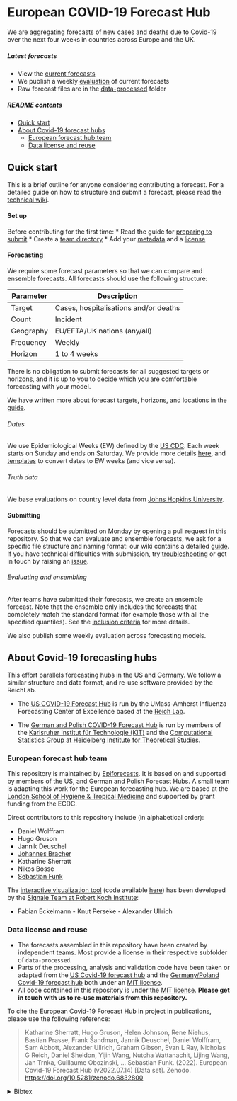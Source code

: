 
<!-- README.md is generated from README.Rmd. Please edit that file -->

# European COVID-19 Forecast Hub

We are aggregating forecasts of new cases and deaths due to Covid-19
over the next four weeks in countries across Europe and the UK.

##### Latest forecasts

  - View the [current
    forecasts](https://covid19forecasthub.eu/visualisation)
  - We publish a weekly
    [evaluation](https://covid19forecasthub.eu/reports) of current
    forecasts
  - Raw forecast files are in the
    [data-processed](https://github.com/epiforecasts/covid19-forecast-hub-europe/tree/main/data-processed)
    folder

##### README contents

  - [Quick start](#quick-start)
  - [About Covid-19 forecast hubs](#about-covid-19-forecasting-hubs)
      - [European forecast hub team](#european-forecast-hub-team)
      - [Data license and reuse](#data-license-and-reuse)

## Quick start

This is a brief outline for anyone considering contributing a forecast.
For a detailed guide on how to structure and submit a forecast, please
read the [technical wiki](../../wiki).

#### Set up

Before contributing for the first time: \* Read the guide for [preparing
to submit](../../wiki/Preparing-to-submit) \* Create a [team
directory](../../wiki/Creating-a-team-directory) \* Add your
[metadata](../../wiki/Metadata) and a [license](../../wiki/Licensing)

#### Forecasting

We require some forecast parameters so that we can compare and ensemble
forecasts. All forecasts should use the following structure:

| Parameter | Description                           |
| --------- | ------------------------------------- |
| Target    | Cases, hospitalisations and/or deaths |
| Count     | Incident                              |
| Geography | EU/EFTA/UK nations (any/all)          |
| Frequency | Weekly                                |
| Horizon   | 1 to 4 weeks                          |

There is no obligation to submit forecasts for all suggested targets or
horizons, and it is up to you to decide which you are comfortable
forecasting with your model.

We have written more about forecast targets, horizons, and locations in
the [guide](../../wiki/Targets-and-horizons).

###### Dates

We use Epidemiological Weeks (EW) defined by the [US
CDC](https://wwwn.cdc.gov/nndss/document/MMWR_Week_overview.pdf). Each
week starts on Sunday and ends on Saturday. We provide more details
[here](../../wiki/Targets-and-horizons#date-format), and
[templates](../../template) to convert dates to EW weeks (and vice
versa).

###### Truth data

We base evaluations on country level data from [Johns Hopkins
University](https://github.com/CSSEGISandData/COVID-19/tree/master/csse_covid_19_data/csse_covid_19_time_series).

#### Submitting

Forecasts should be submitted on Monday by opening a pull request in
this repository. So that we can evaluate and ensemble forecasts, we ask
for a specific file structure and naming format: our wiki contains a
detailed [guide](../../wiki/Forecast-format). If you have technical
difficulties with submission, try
[troubleshooting](../..wiki/Troubleshooting-pull-requests) or get in
touch by raising an [issue](../issues).

###### Evaluating and ensembling

After teams have submitted their forecasts, we create an ensemble
forecast. Note that the ensemble only includes the forecasts that
completely match the standard format (for example those with all the
specified quantiles). See the [inclusion
criteria](../../wiki/Ensembling-and-evaluation) for more details.

We also publish some weekly evaluation across forecasting models.

## About Covid-19 forecasting hubs

This effort parallels forecasting hubs in the US and Germany. We follow
a similar structure and data format, and re-use software provided by the
ReichLab.

  - The [US COVID-19 Forecast
    Hub](https://github.com/reichlab/covid19-forecast-hub) is run by the
    UMass-Amherst Influenza Forecasting Center of Excellence based at
    the [Reich Lab](https://reichlab.io/).

  - The [German and Polish COVID-19 Forecast
    Hub](https://github.com/KITmetricslab/covid19-forecast-hub-de) is
    run by members of the [Karlsruher Institut für Technologie
    (KIT)](https://statistik.econ.kit.edu/index.ph) and the
    [Computational Statistics Group at Heidelberg Institute for
    Theoretical Studies](https://www.h-its.org/research/cst/).

### European forecast hub team

This repository is maintained by
[Epiforecasts](https://epiforecasts.io). It is based on and supported by
members of the US, and German and Polish Forecast Hubs. A small team is
adapting this work for the European forecasting hub. We are based at the
[London School of Hygiene & Tropical Medicine](https://www.lshtm.ac.uk)
and supported by grant funding from the ECDC.

Direct contributors to this repository include (in alphabetical order):

  - Daniel Wolffram
  - Hugo Gruson
  - Jannik Deuschel
  - [Johannes
    Bracher](https://statistik.econ.kit.edu/mitarbeiter_2902.php)
  - Katharine Sherratt
  - Nikos Bosse
  - [Sebastian
    Funk](https://www.lshtm.ac.uk/aboutus/people/funk.sebastian)

The [interactive visualization
tool](https://covid19forecasthub.eu/visualisation/) (code available
[here](https://github.com/SignaleRKI/forecast-europe)) has been
developed by the [Signale Team at Robert Koch
Institute](https://www.rki.de/EN/Content/infections/epidemiology/signals/signals_node.html):
- Fabian Eckelmann - Knut Perseke - Alexander Ullrich

### Data license and reuse

  - The forecasts assembled in this repository have been created by
    independent teams. Most provide a license in their respective
    subfolder of `data-processed`.
  - Parts of the processing, analysis and validation code have been
    taken or adapted from the [US Covid-19 forecast
    hub](https://github.com/reichlab/covid19-forecast-hub) and the
    [Germany/Poland Covid-19 forecast
    hub](https://github.com/KITmetricslab/covid19-forecast-hub-de) both
    under an [MIT
    license](https://github.com/reichlab/covid19-forecast-hub/blob/master/LICENSE).
  - All code contained in this repository is under the [MIT
    license](/LICENSE). **Please get in touch with us to re-use
    materials from this repository.**

To cite the European Covid-19 Forecast Hub in project in publications,
please use the following reference:

> Katharine Sherratt, Hugo Gruson, Helen Johnson, Rene Niehus, Bastian
> Prasse, Frank Sandman, Jannik Deuschel, Daniel Wolffram, Sam Abbott,
> Alexander Ullrich, Graham Gibson, Evan L Ray, Nicholas G Reich, Daniel
> Sheldon, Yijin Wang, Nutcha Wattanachit, Lijing Wang, Jan Trnka,
> Guillaume Obozinski, … Sebastian Funk. (2022). European Covid-19
> Forecast Hub (v2022.07.14) \[Data set\]. Zenodo.
> <https://doi.org/10.5281/zenodo.6832800>

<details>

<summary>Bibtex</summary>

``` bibtex
@dataset{katharine_sherratt_2022_6832800,
  author       = {Katharine Sherratt and
                  Hugo Gruson and
                  Helen Johnson and
                  Rene Niehus and
                  Bastian Prasse and
                  Frank Sandman and
                  Jannik Deuschel and
                  Daniel Wolffram and
                  Sam Abbott and
                  Alexander Ullrich and
                  Graham Gibson and
                  Evan L Ray and
                  Nicholas G Reich and
                  Daniel Sheldon and
                  Yijin Wang and
                  Nutcha Wattanachit and
                  Lijing Wang and
                  Jan Trnka and
                  Guillaume Obozinski and
                  Tao Sun and
                  Dorina Thanou and
                  Loic Pottier and
                  Ekaterina Krymova and
                  Maria Vittoria Barbarossa and
                  Neele Leithauser and
                  Jan Mohring and
                  Johanna Schneider and
                  Jaroslaw Wlazlo and
                  Jan Fuhrmann and
                  Berit Lange and
                  Isti Rodiah and
                  Prasith Baccam and
                  Heidi Gurung and
                  Steven Stage and
                  Bradley Suchoski and
                  Jozef Budzinski and
                  Robert Walraven and
                  Inmaculada Villanueva and
                  Vit Tucek and
                  Martin Smid and
                  Milan Zajicek and
                  Cesar Perez Alvarez and
                  Borja Reina and
                  Nikos I Bosse and
                  Sophie Meakin and
                  Pierfrancesco Alaimo Di Loro and
                  Antonello Maruotti and
                  Veronika Eclerova and
                  Andrea Kraus and
                  David Kraus and
                  Lenka Pribylova and
                  Bertsimas Dimitris and
                  Michael Lingzhi Li and
                  Soni Saksham and
                  Jonas Dehning and
                  Sebastian Mohr and
                  Viola Priesemann and
                  Grzegorz Redlarski and
                  Benjamin Bejar and
                  Giovanni Ardenghi and
                  Nicola Parolini and
                  Giovanni Ziarelli and
                  Wolfgang Bock and
                  Stefan Heyder and
                  Thomas Hotz and
                  David E Singh and
                  Miguel Guzman-Merino and
                  Jose L Aznarte and
                  David Morina and
                  Sergio Alonso and
                  Enric Alvarez and
                  Daniel Lopez and
                  Clara Prats and
                  Jan Pablo Burgard and
                  Arne Rodloff and
                  Tom Zimmermann and
                  Alexander Kuhlmann and
                  Janez Zibert and
                  Fulvia Pennoni and
                  Fabio Divino and
                  Marti Catala and
                  Gianfranco Lovison and
                  Paolo Giudici and
                  Barbara Tarantino and
                  Francesco Bartolucci and
                  Giovanna Jona Lasinio and
                  Marco Mingione and
                  Alessio Farcomeni and
                  Ajitesh Srivastava and
                  Pablo Montero-Manso and
                  Aniruddha Adiga and
                  Benjamin Hurt and
                  Bryan Lewis and
                  Madhav Marathe and
                  Przemyslaw Porebski and
                  Srinivasan Venkatramanan and
                  Rafal Bartczuk and
                  Filip Dreger and
                  Anna Gambin and
                  Krzysztof Gogolewski and
                  Magdalena Gruziel-Slomka and
                  Bartosz Krupa and
                  Antoni Moszynski and
                  Karol Niedzielewski and
                  Jedrzej Nowosielski and
                  Maciej Radwan and
                  Franciszek Rakowski and
                  Marcin Semeniuk and
                  Ewa Szczurek and
                  Jakub Zielinski and
                  Jan Kisielewski and
                  Barbara Pabjan and
                  Kirsten Holger and
                  Yuri Kheifetz and
                  Markus Scholz and
                  Marcin Bodych and
                  Maciej Filinski and
                  Radoslaw Idzikowski and
                  Tyll Krueger and
                  Tomasz Ozanski and
                  Johannes Bracher and
                  Sebastian Funk},
  title        = {European Covid-19 Forecast Hub},
  month        = jul,
  year         = 2022,
  publisher    = {Zenodo},
  version      = {v2022.07.14},
  doi          = {10.5281/zenodo.6832800},
  url          = {https://doi.org/10.5281/zenodo.6832800}
}
```

</details>
